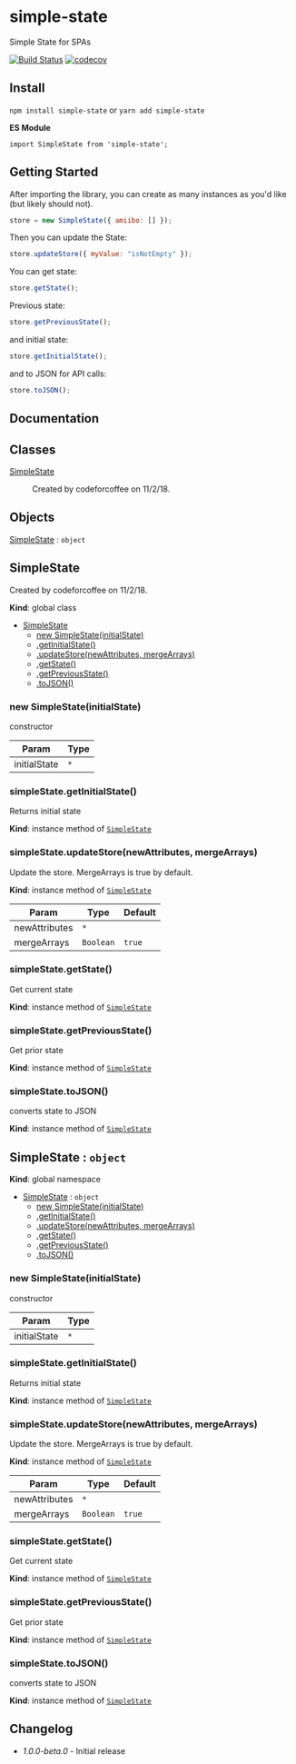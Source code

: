# simple-state

Simple State for SPAs

[![Build Status](https://travis-ci.org/code-for-coffee/simple-state.svg?branch=master)](https://travis-ci.org/code-for-coffee/simple-state) [![codecov](https://codecov.io/gh/code-for-coffee/simple-state/branch/master/graph/badge.svg)](https://codecov.io/gh/code-for-coffee/simple-state)

## Install

`npm install simple-state` or `yarn add simple-state`

**ES Module**

```
import SimpleState from 'simple-state';
```

## Getting Started

After importing the library, you can create as many instances as you'd like (but likely should not).

```js
store = new SimpleState({ amiibo: [] });
```

Then you can update the State:

```js
store.updateStore({ myValue: "isNotEmpty" });
```

You can get state:

```js
store.getState();
```

Previous state:

```js
store.getPreviousState();
```

and initial state:

```js
store.getInitialState();
```

and to JSON for API calls:

```js
store.toJSON();
```

## Documentation

## Classes

<dl>
<dt><a href="#SimpleState">SimpleState</a></dt>
<dd><p>Created by codeforcoffee on 11/2/18.</p>
</dd>
</dl>

## Objects

<dl>
<dt><a href="#SimpleState">SimpleState</a> : <code>object</code></dt>
<dd></dd>
</dl>

<a name="SimpleState"></a>

## SimpleState

Created by codeforcoffee on 11/2/18.

**Kind**: global class

- [SimpleState](#SimpleState)
  - [new SimpleState(initialState)](#new_SimpleState_new)
  - [.getInitialState()](#SimpleState+getInitialState)
  - [.updateStore(newAttributes, mergeArrays)](#SimpleState+updateStore)
  - [.getState()](#SimpleState+getState)
  - [.getPreviousState()](#SimpleState+getPreviousState)
  - [.toJSON()](#SimpleState+toJSON)

<a name="new_SimpleState_new"></a>

### new SimpleState(initialState)

constructor

| Param        | Type            |
| ------------ | --------------- |
| initialState | <code>\*</code> |

<a name="SimpleState+getInitialState"></a>

### simpleState.getInitialState()

Returns initial state

**Kind**: instance method of [<code>SimpleState</code>](#SimpleState)
<a name="SimpleState+updateStore"></a>

### simpleState.updateStore(newAttributes, mergeArrays)

Update the store. MergeArrays is true by default.

**Kind**: instance method of [<code>SimpleState</code>](#SimpleState)

| Param         | Type                 | Default           |
| ------------- | -------------------- | ----------------- |
| newAttributes | <code>\*</code>      |                   |
| mergeArrays   | <code>Boolean</code> | <code>true</code> |

<a name="SimpleState+getState"></a>

### simpleState.getState()

Get current state

**Kind**: instance method of [<code>SimpleState</code>](#SimpleState)
<a name="SimpleState+getPreviousState"></a>

### simpleState.getPreviousState()

Get prior state

**Kind**: instance method of [<code>SimpleState</code>](#SimpleState)
<a name="SimpleState+toJSON"></a>

### simpleState.toJSON()

converts state to JSON

**Kind**: instance method of [<code>SimpleState</code>](#SimpleState)
<a name="SimpleState"></a>

## SimpleState : <code>object</code>

**Kind**: global namespace

- [SimpleState](#SimpleState) : <code>object</code>
  - [new SimpleState(initialState)](#new_SimpleState_new)
  - [.getInitialState()](#SimpleState+getInitialState)
  - [.updateStore(newAttributes, mergeArrays)](#SimpleState+updateStore)
  - [.getState()](#SimpleState+getState)
  - [.getPreviousState()](#SimpleState+getPreviousState)
  - [.toJSON()](#SimpleState+toJSON)

<a name="new_SimpleState_new"></a>

### new SimpleState(initialState)

constructor

| Param        | Type            |
| ------------ | --------------- |
| initialState | <code>\*</code> |

<a name="SimpleState+getInitialState"></a>

### simpleState.getInitialState()

Returns initial state

**Kind**: instance method of [<code>SimpleState</code>](#SimpleState)
<a name="SimpleState+updateStore"></a>

### simpleState.updateStore(newAttributes, mergeArrays)

Update the store. MergeArrays is true by default.

**Kind**: instance method of [<code>SimpleState</code>](#SimpleState)

| Param         | Type                 | Default           |
| ------------- | -------------------- | ----------------- |
| newAttributes | <code>\*</code>      |                   |
| mergeArrays   | <code>Boolean</code> | <code>true</code> |

<a name="SimpleState+getState"></a>

### simpleState.getState()

Get current state

**Kind**: instance method of [<code>SimpleState</code>](#SimpleState)
<a name="SimpleState+getPreviousState"></a>

### simpleState.getPreviousState()

Get prior state

**Kind**: instance method of [<code>SimpleState</code>](#SimpleState)
<a name="SimpleState+toJSON"></a>

### simpleState.toJSON()

converts state to JSON

**Kind**: instance method of [<code>SimpleState</code>](#SimpleState)

## Changelog

- _1.0.0-beta.0_ - Initial release
